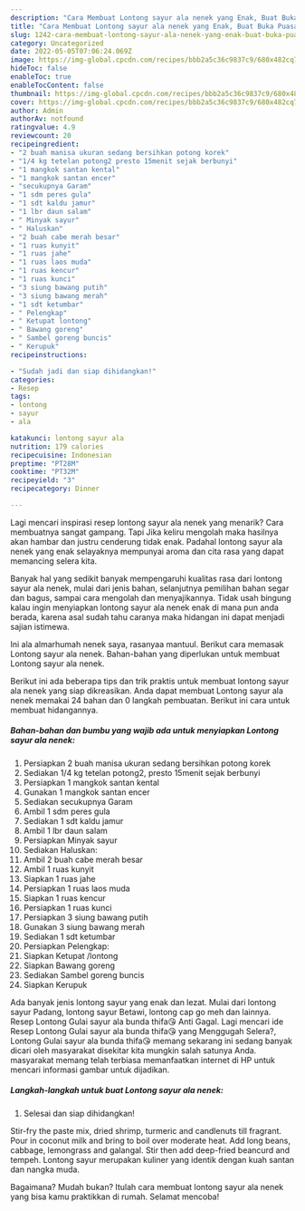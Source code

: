 ```yaml
---
description: "Cara Membuat Lontong sayur ala nenek yang Enak, Buat Buka Puasa}"
title: "Cara Membuat Lontong sayur ala nenek yang Enak, Buat Buka Puasa}"
slug: 1242-cara-membuat-lontong-sayur-ala-nenek-yang-enak-buat-buka-puasa
category: Uncategorized
date: 2022-05-05T07:06:24.069Z
image: https://img-global.cpcdn.com/recipes/bbb2a5c36c9837c9/680x482cq70/lontong-sayur-ala-nenek-foto-resep-utama.jpg
hideToc: false
enableToc: true
enableTocContent: false
thumbnail: https://img-global.cpcdn.com/recipes/bbb2a5c36c9837c9/680x482cq70/lontong-sayur-ala-nenek-foto-resep-utama.jpg
cover: https://img-global.cpcdn.com/recipes/bbb2a5c36c9837c9/680x482cq70/lontong-sayur-ala-nenek-foto-resep-utama.jpg
author: Admin
authorAv: notfound
ratingvalue: 4.9
reviewcount: 20
recipeingredient:
- "2 buah manisa ukuran sedang bersihkan potong korek"
- "1/4 kg tetelan potong2 presto 15menit sejak berbunyi"
- "1 mangkok santan kental"
- "1 mangkok santan encer"
- "secukupnya Garam"
- "1 sdm peres gula"
- "1 sdt kaldu jamur"
- "1 lbr daun salam"
- " Minyak sayur"
- " Haluskan"
- "2 buah cabe merah besar"
- "1 ruas kunyit"
- "1 ruas jahe"
- "1 ruas laos muda"
- "1 ruas kencur"
- "1 ruas kunci"
- "3 siung bawang putih"
- "3 siung bawang merah"
- "1 sdt ketumbar"
- " Pelengkap"
- " Ketupat lontong"
- " Bawang goreng"
- " Sambel goreng buncis"
- " Kerupuk"
recipeinstructions:

- "Sudah jadi dan siap dihidangkan!"
categories:
- Resep
tags:
- lontong
- sayur
- ala

katakunci: lontong sayur ala 
nutrition: 179 calories
recipecuisine: Indonesian
preptime: "PT28M"
cooktime: "PT32M"
recipeyield: "3"
recipecategory: Dinner

---
```



Lagi mencari inspirasi resep lontong sayur ala nenek yang menarik? Cara membuatnya sangat gampang. Tapi Jika keliru mengolah maka hasilnya akan hambar dan justru cenderung tidak enak. Padahal lontong sayur ala nenek yang enak selayaknya mempunyai aroma dan cita rasa yang dapat memancing selera kita.


Banyak hal yang sedikit banyak mempengaruhi kualitas rasa dari lontong sayur ala nenek, mulai dari jenis bahan, selanjutnya pemilihan bahan segar dan bagus, sampai cara mengolah dan menyajikannya. Tidak usah bingung kalau ingin menyiapkan lontong sayur ala nenek enak di mana pun anda berada, karena asal sudah tahu caranya maka hidangan ini dapat menjadi sajian istimewa.

Ini ala almarhumah nenek saya, rasanyaa mantuul. Berikut cara memasak Lontong sayur ala nenek. Bahan-bahan yang diperlukan untuk membuat Lontong sayur ala nenek.


Berikut ini ada beberapa tips dan trik praktis untuk membuat lontong sayur ala nenek yang siap dikreasikan. Anda dapat membuat Lontong sayur ala nenek memakai 24 bahan dan 0 langkah pembuatan. Berikut ini cara untuk membuat hidangannya.

<!--inarticleads1-->

##### Bahan-bahan dan bumbu yang wajib ada untuk menyiapkan Lontong sayur ala nenek:

1. Persiapkan 2 buah manisa ukuran sedang bersihkan potong korek
1. Sediakan 1/4 kg tetelan potong2, presto 15menit sejak berbunyi
1. Persiapkan 1 mangkok santan kental
1. Gunakan 1 mangkok santan encer
1. Sediakan secukupnya Garam
1. Ambil 1 sdm peres gula
1. Sediakan 1 sdt kaldu jamur
1. Ambil 1 lbr daun salam
1. Persiapkan  Minyak sayur
1. Sediakan  Haluskan:
1. Ambil 2 buah cabe merah besar
1. Ambil 1 ruas kunyit
1. Siapkan 1 ruas jahe
1. Persiapkan 1 ruas laos muda
1. Siapkan 1 ruas kencur
1. Persiapkan 1 ruas kunci
1. Persiapkan 3 siung bawang putih
1. Gunakan 3 siung bawang merah
1. Sediakan 1 sdt ketumbar
1. Persiapkan  Pelengkap:
1. Siapkan  Ketupat /lontong
1. Siapkan  Bawang goreng
1. Sediakan  Sambel goreng buncis
1. Siapkan  Kerupuk


Ada banyak jenis lontong sayur yang enak dan lezat. Mulai dari lontong sayur Padang, lontong sayur Betawi, lontong cap go meh dan lainnya. Resep Lontong Gulai sayur ala bunda thifa😘 Anti Gagal. Lagi mencari ide Resep Lontong Gulai sayur ala bunda thifa😘 yang Menggugah Selera?, Lontong Gulai sayur ala bunda thifa😘 memang sekarang ini sedang banyak dicari oleh masyarakat disekitar kita mungkin salah satunya Anda. masyarakat memang telah terbiasa memanfaatkan internet di HP untuk mencari informasi gambar untuk dijadikan. 

<!--inarticleads2-->

##### Langkah-langkah untuk buat Lontong sayur ala nenek:


1. Selesai dan siap dihidangkan!

Stir-fry the paste mix, dried shrimp, turmeric and candlenuts till fragrant. Pour in coconut milk and bring to boil over moderate heat. Add long beans, cabbage, lemongrass and galangal. Stir then add deep-fried beancurd and tempeh. Lontong sayur merupakan kuliner yang identik dengan kuah santan dan nangka muda. 

Bagaimana? Mudah bukan? Itulah cara membuat lontong sayur ala nenek yang bisa kamu praktikkan di rumah. Selamat mencoba!
